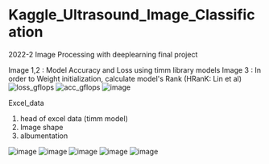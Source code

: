 # Kaggle_Ultrasound_Image_Classification
2022-2 Image Processing with deeplearning final project

Image 1,2 : Model Accuracy and Loss using timm library models
Image 3 : In order to Weight initialization, calculate model's Rank (HRanK: Lin et al)
![loss_gflops](https://user-images.githubusercontent.com/38518648/206941861-f0c0fa71-1637-496a-a9a1-cedd8101b145.png)
![acc_gflops](https://user-images.githubusercontent.com/38518648/206941862-4bdd51e8-6e30-45a4-b6c2-38d35c007e03.png)
![image](https://user-images.githubusercontent.com/38518648/206948817-bc69f926-fdf6-4ef4-8992-101bf53d6148.png)


Excel_data

1. head of excel data (timm model)
2. Image shape 
3. albumentation 

![image](https://user-images.githubusercontent.com/38518648/206944459-fde8c660-8450-4db7-9f9c-b961954d6318.png)
![image](https://user-images.githubusercontent.com/38518648/206944536-6f8e2156-e19f-421b-b619-87e5b608ab6c.png)
![image](https://user-images.githubusercontent.com/38518648/206947614-68d3ceec-5312-46a6-8c8f-991240a47aa1.png)
![image](https://user-images.githubusercontent.com/38518648/206948896-a09736dc-a2cb-43b0-bd88-77d94bb5e963.png)
![image](https://user-images.githubusercontent.com/38518648/206948907-3195563a-21c4-427a-8971-f18f1cbe924d.png)
